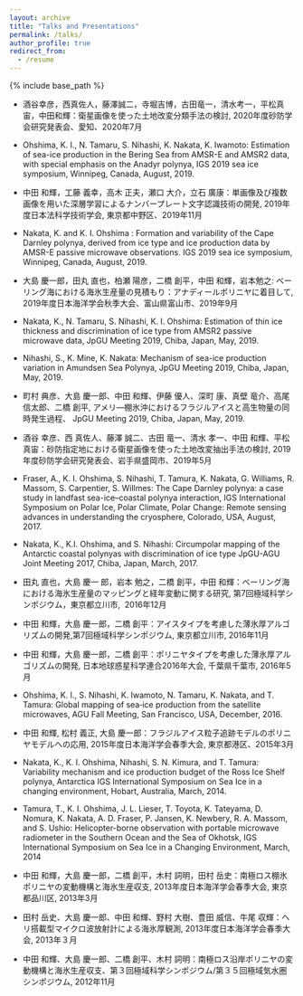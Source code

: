 ```yaml
---
layout: archive
title: "Talks and Presentations"
permalink: /talks/
author_profile: true
redirect_from:
  - /resume
---
```


{% include base_path %}

* 酒谷幸彦，西真佐人，藤澤誠二，寺堀吉博，古田竜一，清水考一，平松真宙，中田和輝：衛星画像を使った土地改変分類手法の検討, 2020年度砂防学会研究発表会、愛知、2020年7月

* Ohshima, K. I., N. Tamaru, S. Nihashi, K. Nakata, K. Iwamoto: Estimation of sea-ice production in the Bering Sea from AMSR-E and AMSR2 data, with special emphasis on the Anadyr polynya, IGS 2019 sea ice symposium, Winnipeg, Canada, August, 2019.

* 中田 和輝，工藤 義幸，高木 正夫，瀬口 大介，立石 廣康：単画像及び複数画像を用いた深層学習によるナンバープレート文字認識技術の開発, 2019年度日本法科学技術学会, 東京都中野区、2019年11月

* Nakata, K. and K. I. Ohshima : Formation and variability of the Cape Darnley polynya, derived from ice type and ice production data by AMSR-E passive microwave observations. IGS 2019 sea ice symposium, Winnipeg, Canada, August, 2019.

* 大島 慶一郎，田丸 直也，柏瀬 陽彦，二橋 創平，中田 和輝，岩本勉之: ベーリング海における海氷生産量の見積もり：アナディールポリニヤに着目して,  2019年度日本海洋学会秋季大会、富山県富山市、2019年9月

* Nakata, K., N. Tamaru, S. Nihashi, K. I. Ohshima: Estimation of thin ice thickness and discrimination of ice type from AMSR2 passive microwave data, JpGU Meeting 2019, Chiba, Japan, May, 2019.

* Nihashi, S., K. Mine, K. Nakata: Mechanism of sea-ice production variation in Amundsen Sea Polynya, JpGU Meeting 2019, Chiba, Japan, May, 2019. 

* 町村 典彦、大島 慶一郎、中田 和輝、伊藤 優人、深町 康、真壁 竜介、高尾 信太郎、二橋 創平, アメリ―棚氷沖におけるフラジルアイスと高生物量の同時発生過程、 JpGU Meeting 2019, Chiba, Japan, May, 2019.

* 酒谷 幸彦、西 真佐人、藤澤 誠二、古田 竜一、清水 孝一、中田 和輝、平松 真宙：砂防指定地における衛星画像を使った土地改変抽出手法の検討, 2019年度砂防学会研究発表会、岩手県盛岡市、2019年5月

* Fraser, A., K. I. Ohshima, S. Nihashi, T. Tamura, K. Nakata, G. Williams, R. Massom, S. Carpentier, S. Willmes: The Cape Darnley polynya: a case study in landfast sea-ice–coastal polynya interaction, IGS International Symposium on Polar Ice, Polar Climate, Polar Change: Remote sensing advances in understanding the cryosphere, Colorado, USA, August, 2017.

* Nakata, K., K.I. Ohshima, and S. Nihashi: Circumpolar mapping of the Antarctic coastal polynyas with discrimination of ice type JpGU-AGU Joint Meeting 2017, Chiba, Japan, March, 2017.

* 田丸 直也，大島 慶一 郎，岩本 勉之，二橋 創平，中田 和輝：ベーリング海における海氷生産量のマッピングと経年変動に関する研究, 第7回極域科学シンポジウム，東京都立川市,  2016年12月

* 中田 和輝，大島 慶一郎，二橋 創平：アイスタイプを考慮した薄氷厚アルゴリズムの開発,第7回極域科学シンポジウム, 東京都立川市, 2016年11月

* 中田 和輝，大島 慶一郎，二橋 創平：ポリニヤタイプを考慮した薄氷厚アルゴリズムの開発, 日本地球惑星科学連合2016年大会, 千葉県千葉市, 2016年5月

* Ohshima, K. I., S. Nihashi, K. Iwamoto, N. Tamaru, K. Nakata, and T. Tamura: Global mapping of sea‑ice production from the satellite microwaves, AGU Fall Meeting, San Francisco, USA, December, 2016. 

* 中田 和輝, 松村 義正, 大島 慶一郎：フラジルアイス粒子追跡モデルのポリニヤモデルへの応用,  2015年度日本海洋学会春季大会, 東京都港区、2015年3月

* Nakata, K., K. I. Ohshima, Nihashi, S. N. Kimura, and T. Tamura: Variability mechanism and ice production budget of the Ross Ice Shelf polynya, Antarctica IGS International Symposium on Sea Ice in a changing environment, Hobart, Australia, March, 2014.   

* Tamura, T., K. I. Ohshima, J. L. Lieser, T. Toyota, K. Tateyama, D. Nomura, K. Nakata, A. D. Fraser, P. Jansen, K. Newbery, R. A. Massom, and S. Ushio: Helicopter-borne observation with portable microwave radiometer in the Southern Ocean and the Sea of Okhotsk, IGS International Symposium on Sea Ice in a Changing Environment, March, 2014

* 中田 和輝，大島 慶一郎，二橋 創平，木村 詞明，田村 岳史：南極ロス棚氷ポリニヤの変動機構と海氷生産収支, 2013年度日本海洋学会春季大会, 東京都品川区, 2013年3月

* 田村 岳史、大島 慶一郎、中田 和輝、野村 大樹、豊田 威信、牛尾 収輝：ヘリ搭載型マイクロ波放射計による海氷厚観測, 2013年度日本海洋学会春季大会, 2013年３月

* 中田 和輝、大島 慶一郎、二橋 創平、木村 詞明：南極ロス沿岸ポリニヤの変動機構と海氷生産収支、第３回極域科学シンポジウム/第３５回極域気水圏シンポジウム, 2012年11月
